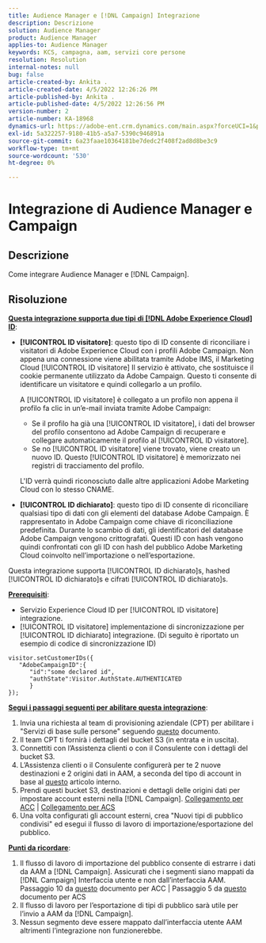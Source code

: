 ```yaml
---
title: Audience Manager e [!DNL Campaign] Integrazione
description: Descrizione
solution: Audience Manager
product: Audience Manager
applies-to: Audience Manager
keywords: KCS, campagna, aam, servizi core persone
resolution: Resolution
internal-notes: null
bug: false
article-created-by: Ankita .
article-created-date: 4/5/2022 12:26:26 PM
article-published-by: Ankita .
article-published-date: 4/5/2022 12:26:56 PM
version-number: 2
article-number: KA-18968
dynamics-url: https://adobe-ent.crm.dynamics.com/main.aspx?forceUCI=1&pagetype=entityrecord&etn=knowledgearticle&id=487bc498-dbb4-ec11-983f-000d3a5d0e57
exl-id: 5a322257-9180-41b5-a5a7-5390c946891a
source-git-commit: 6a23faae10364181be7dedc2f408f2ad8d8be3c9
workflow-type: tm+mt
source-wordcount: '530'
ht-degree: 0%

---
```


# Integrazione di Audience Manager e Campaign

## Descrizione

Come integrare Audience Manager e [!DNL Campaign].

## Risoluzione




<u><b>Questa integrazione supporta due tipi di [!DNL Adobe Experience Cloud] ID</b></u>:

- <b>[!UICONTROL ID visitatore]</b>: questo tipo di ID consente di riconciliare i visitatori di Adobe Experience Cloud con i profili Adobe Campaign. Non appena una connessione viene abilitata tramite Adobe IMS, il Marketing Cloud [!UICONTROL ID visitatore] Il servizio è attivato, che sostituisce il cookie permanente utilizzato da Adobe Campaign. Questo ti consente di identificare un visitatore e quindi collegarlo a un profilo.



   A [!UICONTROL ID visitatore] è collegato a un profilo non appena il profilo fa clic in un’e-mail inviata tramite Adobe Campaign:

   - Se il profilo ha già una [!UICONTROL ID visitatore], i dati del browser del profilo consentono ad Adobe Campaign di recuperare e collegare automaticamente il profilo al [!UICONTROL ID visitatore].
   - Se no [!UICONTROL ID visitatore] viene trovato, viene creato un nuovo ID. Questo [!UICONTROL ID visitatore] è memorizzato nei registri di tracciamento del profilo.

   L&#39;ID verrà quindi riconosciuto dalle altre applicazioni Adobe Marketing Cloud con lo stesso CNAME.
- <b>[!UICONTROL ID dichiarato]</b>: questo tipo di ID consente di riconciliare qualsiasi tipo di dati con gli elementi del database Adobe Campaign. È rappresentato in Adobe Campaign come chiave di riconciliazione predefinita. Durante lo scambio di dati, gli identificatori del database Adobe Campaign vengono crittografati. Questi ID con hash vengono quindi confrontati con gli ID con hash del pubblico Adobe Marketing Cloud coinvolto nell’importazione o nell’esportazione.


Questa integrazione supporta [!UICONTROL ID dichiarato]s, hashed [!UICONTROL ID dichiarato]s e cifrati [!UICONTROL ID dichiarato]s.

<u><b>Prerequisiti</b></u>:

- Servizio Experience Cloud ID per [!UICONTROL ID visitatore] integrazione.
- [!UICONTROL ID visitatore] implementazione di sincronizzazione per [!UICONTROL ID dichiarato] integrazione. (Di seguito è riportato un esempio di codice di sincronizzazione ID)

```
visitor.setCustomerIDs({
   "AdobeCampaignID":{
      "id":"some declared id",
      "authState":Visitor.AuthState.AUTHENTICATED
      }
});
```


<u><b>Segui i passaggi seguenti per abilitare questa integrazione</b></u>:

1. Invia una richiesta al team di provisioning aziendale (CPT) per abilitare i &quot;Servizi di base sulle persone&quot; seguendo [questo](https://adobe-ent.crm.dynamics.com/main.aspx?appid=c8f3a4cd-a068-e911-a957-000d3a34e00b&amp;amp;pagetype=entityrecord&amp;amp;etn=knowledgearticle&amp;amp;id=d2a266a4-b3a9-ec11-983f-000d3a349e63) documento.
2. Il team CPT ti fornirà i dettagli del bucket S3 (in entrata e in uscita).
3. Connettiti con l’Assistenza clienti o con il Consulente con i dettagli del bucket S3.
4. L’Assistenza clienti o il Consulente configurerà per te 2 nuove destinazioni e 2 origini dati in AAM, a seconda del tipo di account in base al [questo](https://wiki.corp.adobe.com/pages/viewpage.action?pageId=1061261145) articolo interno.
5. Prendi questi bucket S3, destinazioni e dettagli delle origini dati per impostare account esterni nella [!DNL Campaign]. [Collegamento per ACC](https://experienceleague.adobe.com/docs/experience-cloud-kcs/kbarticles/KA-16470.html?lang=es-ES) | [Collegamento per ACS](https://experienceleague.adobe.com/docs/campaign-standard/using/integrating-with-adobe-cloud/working-with-campaign-and-audience-manager-or-people-core-service/sharing-audiences-with-audience-manager-or-people-core-service.html?lang=en)
6. Una volta configurati gli account esterni, crea &quot;Nuovi tipi di pubblico condivisi&quot; ed esegui il flusso di lavoro di importazione/esportazione del pubblico.


<u><b>Punti da ricordare</b></u>:

1. Il flusso di lavoro di importazione del pubblico consente di estrarre i dati da AAM a [!DNL Campaign]. Assicurati che i segmenti siano mappati da [!DNL Campaign] Interfaccia utente e non dall’interfaccia AAM. Passaggio 10 da [questo](https://experienceleague.adobe.com/docs/experience-cloud-kcs/kbarticles/KA-16470.html?lang=es-ES) documento per ACC | Passaggio 5 da [questo](https://experienceleague.adobe.com/docs/campaign-standard/using/integrating-with-adobe-cloud/working-with-campaign-and-audience-manager-or-people-core-service/sharing-audiences-with-audience-manager-or-people-core-service.html?lang=en) documento per ACS
2. Il flusso di lavoro per l’esportazione di tipi di pubblico sarà utile per l’invio a AAM da [!DNL Campaign].
3. Nessun segmento deve essere mappato dall’interfaccia utente AAM altrimenti l’integrazione non funzionerebbe.
